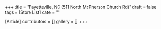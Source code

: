 +++
title = "Fayetteville, NC (511 North McPherson Church Rd)"
draft = false
tags = [Store List]
date = ""

[Article]
contributors = []
gallery = []
+++